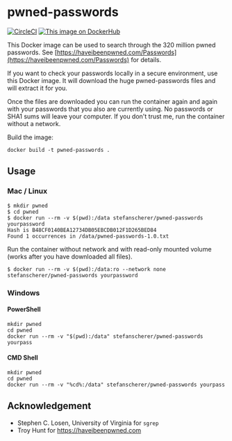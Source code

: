 # pwned-passwords
[![CircleCI](https://circleci.com/gh/StefanScherer/pwned-passwords.svg?style=svg)](https://circleci.com/gh/StefanScherer/pwned-passwords)
[![This image on DockerHub](https://img.shields.io/docker/pulls/stefanscherer/pwned-passwords.svg)](https://hub.docker.com/r/stefanscherer/pwned-passwords/)

This Docker image can be used to search through the 320 million pwned passwords.
See [https://haveibeenpwned.com/Passwords](https://haveibeenpwned.com/Passwords) for details.

If you want to check your passwords locally in a secure environment, use
this Docker image. It will download the huge pwned-passwords files and
will extract it for you.

Once the files are downloaded you can run the container again and again
with your passwords that you also are currently using. No passwords or SHA1
sums will leave your computer. If you don't trust me, run the container
without a network.

Build the image:

```
docker build -t pwned-passwords .
```

## Usage

### Mac / Linux

```
$ mkdir pwned
$ cd pwned
$ docker run --rm -v $(pwd):/data stefanscherer/pwned-passwords yourpassword
Hash is B48CF0140BEA12734DB05EBCDB012F1D265BED84
Found 1 occurrences in /data/pwned-passwords-1.0.txt
```

Run the container without network and with read-only mounted volume (works after you have downloaded all files).

```
$ docker run --rm -v $(pwd):/data:ro --network none stefanscherer/pwned-passwords yourpassword
```

### Windows

#### PowerShell

```
mkdir pwned
cd pwned
docker run --rm -v "$(pwd):/data" stefanscherer/pwned-passwords yourpass
```

#### CMD Shell

```
mkdir pwned
cd pwned
docker run --rm -v "%cd%:/data" stefanscherer/pwned-passwords yourpass
```

## Acknowledgement

* Stephen C. Losen, University of Virginia for `sgrep`
* Troy Hunt for https://haveibeenpwned.com
